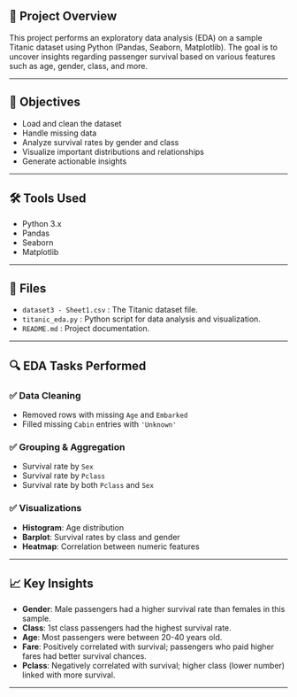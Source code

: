## 📁 Project Overview
This project performs an exploratory data analysis (EDA) on a sample Titanic dataset using Python (Pandas, Seaborn, Matplotlib). The goal is to uncover insights regarding passenger survival based on various features such as age, gender, class, and more.

---

## 📌 Objectives
- Load and clean the dataset
- Handle missing data
- Analyze survival rates by gender and class
- Visualize important distributions and relationships
- Generate actionable insights

---

## 🛠️ Tools Used
- Python 3.x
- Pandas
- Seaborn
- Matplotlib

---

## 📂 Files
- `dataset3 - Sheet1.csv` : The Titanic dataset file.
- `titanic_eda.py` : Python script for data analysis and visualization.
- `README.md` : Project documentation.

---

## 🔍 EDA Tasks Performed

### ✅ Data Cleaning
- Removed rows with missing `Age` and `Embarked`
- Filled missing `Cabin` entries with `'Unknown'`

### ✅ Grouping & Aggregation
- Survival rate by `Sex`
- Survival rate by `Pclass`
- Survival rate by both `Pclass` and `Sex`

### ✅ Visualizations
- **Histogram**: Age distribution
- **Barplot**: Survival rates by class and gender
- **Heatmap**: Correlation between numeric features

---

## 📈 Key Insights

- **Gender**: Male passengers had a higher survival rate than females in this sample.
- **Class**: 1st class passengers had the highest survival rate.
- **Age**: Most passengers were between 20-40 years old.
- **Fare**: Positively correlated with survival; passengers who paid higher fares had better survival chances.
- **Pclass**: Negatively correlated with survival; higher class (lower number) linked with more survival.

---

